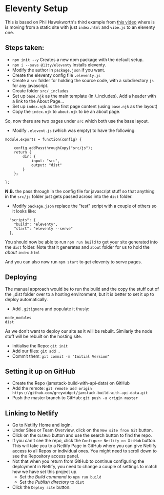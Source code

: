 # Eleventy Setup

This is based on Phil Hawskworth's third example from [this video](https://www.netlify.com/blog/2020/03/12/learn-jamstack-with-a-free-3.5-hour-video-of-demos-and-examples/) where is is moving from a static site with just `index.html` and `vibe.js` to an eleventy one.

## Steps taken:
- `npm init --y` Creates a new npm package with the default setup.
- `npm i --save @11ty/eleventy` Installs eleventy.
- Modify the author in `package.json` if you want.
- Create the eleventy config file `.eleventy.js`
- Create a `src` folder for holding the source code, with a subdirectory `js` for any javascript.
- Create folder `src/_includes`
- Set up `base.njk` as the main template (in /_includes). Add a header with a link to the About Page...
- Set up `index.njk` as the first page content (using `base.njk` as the layout)
- Copy the `index.njk` to `about.njk` to be an about page.

So, now there are two pages under `src` which both use the base layout.

- Modify `.elevent.js` (which was empty) to have the following:

```
module.exports = function(config) {

    config.addPassthroughCopy("src/js");
    return {
        dir: {
            input: "src",
            output: "dist"
        }
    };

};
```

**N.B.** the pass through in the config file for javascript stuff so that anything in the `src/js` folder just gets passed across into the `dist` folder.

- Modify `package.json` replace the "test" script with a couple of others so it looks like:

```
  "scripts": {
    "build": "eleventy",
    "start": "eleventy --serve"
  },
```

You should now be able to run `npm run build` to get your site generated into the `dist` folder. Note that it generates and `about` folder for us to hold the *about* `index.html`

And you can also now run `npm start` to get eleventy to serve pages.

## Deploying
The manual approach would be to run the build and the copy the stuff out of the _dist folder over to a hosting environment, but it is better to set it up to deploy automatically.

- Add `.gitignore` and populate it thusly:
```
node_modules
dist
```
As we don't want to deploy our site as it will be rebuilt. Similarly the node stuff will be rebuilt on the hosting site.

- Initialise the Repo: `git init`
- Add our files: `git add .`
- Commit them: `git commit -m "Initial Version"`

## Setting it up on GitHub
- Create the Repo (jamstack-build-with-api-data) on GitHub
- Add the remote: `git remote add origin https://github.com/greywidget/jamstack-build-with-api-data.git`
- Push the master branch to GitHub: `git push -u origin master`

## Linking to Netlify
- Go to Netlify Home and login.
- Under Sites or Team Overview, click on the `New site from Git` button.
- Click on the `GitHub` button and use the search button to find the repo.
- If you can't see the repo, click the `Configure Netlify on GitHub` button. This will take you to a Netlify Page in GitHub where you can give Netlify access to all Repos or individual ones. You might need to scroll down to see the Repository access panel.
- Not that when you return from GitHub to continue configuring the deployment in Netlify, you need to change a couple of settings to match how we have set this project up. 
    - Set the *Build command* to `npm run build`
    - Set the *Publish directory* to `dist`
- Click the `Deploy site` button.

